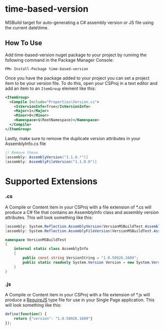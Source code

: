 # time-based-version

MSBuild target for auto-generating a C# assembly version or JS file using the current date\time. 

## How To Use

Add time-based-version nuget package to your project by running the following command in the Package Manager Console:
```
PM> Install-Package time-based-version
```

Once you have the package added to your project you can set a project item to be your version file. To do this, open your CSProj in a text editor and add an item to an ```ItemGroup``` element like this:
```xml
<ItemGroup>
  <Compile Include="Properties\Version.cs">
    <IsVersionInfo>True</IsVersionInfo>
    <Major>1</Major>
    <Minor>0</Minor>
    <Namespace>$(RootNamespace)</Namespace>
  </Compile>
</ItemGroup>
```

Lastly, make sure to remove the duplicate version attributes in your AssemblyInfo.cs file

```c#
// Remove these
[assembly: AssemblyVersion("1.1.0.*")]
[assembly: AssemblyFileVersion("1.1.0.0")]
```

# Supported Extensions

### .cs

A Compile or Content item in your CSProj with a file extension of *.cs will produce a C# file that contains an AssemblyInfo class and assembly version attributes. This will look something like this:

```c#
[assembly: System.Reflection.AssemblyVersion(VersionMSBuildTest.AssemblyInfo.VersionString)]
[assembly: System.Reflection.AssemblyFileVersion(VersionMSBuildTest.AssemblyInfo.VersionString)]

namespace VersionMSBuildTest
{
    internal static class AssemblyInfo
    {
        public const string VersionString = "1.0.50926.1609";
        public static readonly System.Version Version = new System.Version(VersionString);
    }
}
```

### .js

A Compile or Content item in your CSProj with a file extension of *.js will produce a [RequireJS](http://requirejs.org/) type file for use in your Single Page application. This will look something like this:

```javascript
define(function() {
    return {"version": "1.0.50926.1609"}
});
```
